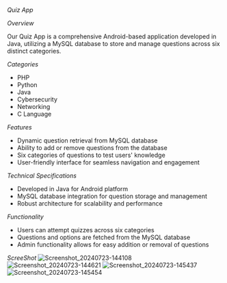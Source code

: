 *Quiz App*

*Overview*

Our Quiz App is a comprehensive Android-based application developed in Java, utilizing a MySQL database to store and manage questions across six distinct categories.

*Categories*

- PHP
- Python
- Java
- Cybersecurity
- Networking
- C Language

*Features*

- Dynamic question retrieval from MySQL database
- Ability to add or remove questions from the database
- Six categories of questions to test users' knowledge
- User-friendly interface for seamless navigation and engagement

*Technical Specifications*

- Developed in Java for Android platform
- MySQL database integration for question storage and management
- Robust architecture for scalability and performance

*Functionality*

- Users can attempt quizzes across six categories
- Questions and options are fetched from the MySQL database
- Admin functionality allows for easy addition or removal of questions

*ScreeShot*
![Screenshot_20240723-144108](https://github.com/user-attachments/assets/1aee4396-a5a2-4df1-b423-22f91156ef72)
![Screenshot_20240723-144621](https://github.com/user-attachments/assets/0ed3fa9a-ac99-4ee5-8b75-226ce04b3f6d)
![Screenshot_20240723-145437](https://github.com/user-attachments/assets/9bac7745-0554-4703-a497-239ec6f034f2)
![Screenshot_20240723-145454](https://github.com/user-attachments/assets/85e65c57-d017-4919-a43b-22925de7c067)


